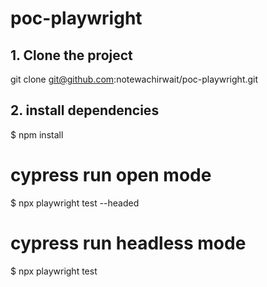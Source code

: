 # poc-playwright

## 1. Clone the project

git clone git@github.com:notewachirwait/poc-playwright.git

## 2. install dependencies

$ npm install

# cypress run open mode

$ npx playwright test --headed

# cypress run headless mode

$ npx playwright test
